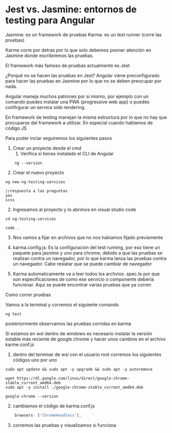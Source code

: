 # Jest vs. Jasmine: entornos de testing para Angular

Jasmine: es un framework de pruebas
Karma: es un test runner (corre las pruebas)

Karme corre por detras por lo que solo debemos pooner atención en Jasmine donde escribiremos las pruebas.

El framework más famoso de pruebas actualmente es Jest

¿Porqué no se hacen las pruebas en Jest?
Angular viene preconfigurado para hacer las pruebas en Jasmine por lo que no se deben preocupar por nada.

Angular maneja muchos patrones por si mismo, por ejemplo con un comando puedes instalar una PWA (progressive web app) o puedes confirgurar un service side rendering.

En framework de testing manejan la misma estructura por lo que no hay que procuparse del framework a utilizar. En especial cuando hablamos de código JS

Para poder inciar seguiremos los siguientes pasos
1. Crear un proyecto desde el cmd
	1. Verifica si tienes instalado el CLI de Angular
```
	ng --version
```

 2. Crear el nuevo proyecto
```
ng new ng-testing-services

//respuesta a las preguntas
yes
scss
```

2. Ingresamos al proyecto y lo abrimos en visual studio code

```
cd ng-testing-services

code .
```

3. Nos vamos a fijar en archivos que no nos habiamos fijado previamente

1. karma.config.js: Es la configuración del test running, por eso tiene un paquete para jasmine y uno para chrome, debido a que las pruebas se realizan contra un navegador, por lo que karma lanza las pruebas contra un navegador. Cabe reslatar que se puede cambiar de navegador 
2. Karma automaticamente va a leer todos los archvios .spec.ts por que son especificaciones de como ese servicio o componente debería funcionar. Aqui se puede encontrar varias pruebas que ya corren


Como correr pruebas

Vamos a la terminal y corremos el siguiente comando
```
ng test
```

posteriormente observamos las pruebas corridas en karma

Si estamos en wsl dentro de windows es necesario instalar la versión estable más reciente de google chrome y hacer unos cambios en el archivo karme.conf.js

1. dentro del terminar de wsl con el usuario root corremos los siguientes códigos uno por uno

```
sudo apt update && sudo apt -y upgrade && sudo apt -y autoremove

wget https://dl.google.com/linux/direct/google-chrome-stable_current_amd64.deb
sudo apt -y install ./google-chrome-stable_current_amd64.deb

google-chrome --version
```

2. cambiamos el código de karma.conf.js
```js
    browsers: ['ChromeHeadless'],
```

3. corremos las pruebas y visualizamos si funciona